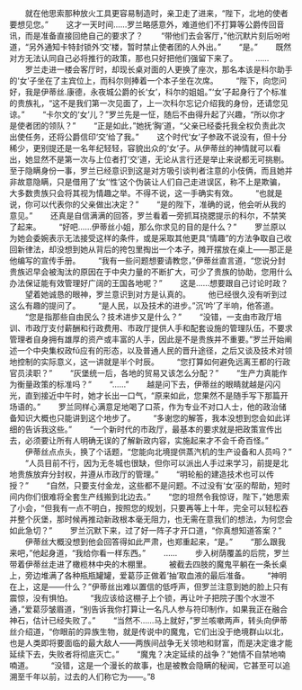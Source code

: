 　　就在他思索那种放火工具更容易制造时，亲卫走了进来，“陛下，北地的使者要想见您。”
　　这才一天时间……罗兰略感意外，难道他们不打算等公爵传回音讯，而是准备直接回绝自己的要求了？
　　“带他们去会客厅，”他沉默片刻后吩咐道，“另外通知卡特封锁外‘交’楼，暂时禁止使者团的人外出。”
　　“是。”
　　既然对方无法认同自己必将推行的政策，那也只好把他们强留下来了。
　　……
　　罗兰走进一楼会客厅时，却现长桌对面的人更换了座次，那名本该是科尔助手的‘女’子坐在了主宾位上，而科尔则捧着一个本子坐在次席。
　　“陛下，向您问好，我是伊蒂丝.康德，永夜城公爵的长‘女’，科尔的姐姐。”‘女’子起身行了个标准的贵族礼，“这不是我们第一次见面了，上一次科尔忘记介绍我的身份，还请您见谅。”
　　“卡尔文的‘女’儿？”罗兰先是一怔，随后不由得升起了兴趣，“所以你才是使者团的领队？”
　　“正是如此，”她抚‘胸’道，“父亲已经委托我全权负责此次出使任务，还将公爵信印‘交’给了我。”
　　这个时代‘女’子参政不说没有，但十分稀少，更别提还是一名年纪轻轻，容貌出众的‘女’子。从伊蒂丝的神情就可以看出，她显然不是第一次与上位者打‘交’道，无论从言行还是举止来说都无可挑剔。至于隐瞒身份一事，罗兰已经意识到这是对方吸引谈判者注意的小伎俩，而且她并非故意隐瞒，只是借用了‘女’‘性’这个伪装让人们自己走进误区，称不上是欺骗，大多数贵族只会将其视为情趣之举。不得不说，这一手确实有效。
　　“也就是说，你可以代表你的父亲做出决定？”
　　“是的陛下，准确的说，他会听从我的意见。”
　　还真是自信满满的回答，罗兰看着一旁抓耳挠腮提示的科尔，不禁笑了起来。
　　“好吧……伊蒂丝小姐，那么你求见的目的是什么？”
　　罗兰原以为她会委婉表示无法接受这样的条件，或是采取其他更具“情趣”的方法争取自己收回新律法，却没想到她从背后的挎包里掏出一个本子，摊开摆放在桌上——那正是他编写的宣传手册。
　　“我有一些问题想要请教您，”伊蒂丝直言道，“您说分封贵族迟早会被淘汰的原因在于中央力量的不断扩大，可少了贵族的协助，您用什么办法保证能有效管理好广阔的王国各地呢？”
　　这是……想要跟自己讨论时政？
　　望着她诚恳的眼神，罗兰意识到对方是认真的。
　　他已经很久没有听到过这么有趣的提问了。
　　“是人民，以及技术的进步。”沉‘吟’了半响，他答道。
　　“您是指那些自由民么？技术进步又是什么？”
　　“没错，一支由市政厅培训、市政厅支付薪酬和行政费用、市政厅提供人手和配套设施的管理队伍，不要求管理者自身拥有雄厚的资产或丰富的人手，因此是不是贵族并不重要。”罗兰开始阐述一个中央集权政fǔ应有的形态，以及普通人民的晋升途径，之后又谈及技术对领地控制的实际意义，这一讲就是半个时辰。
　　“您打算如何避免远离王都的行政官员渎职？”
　　“灰堡统一后，各地的贸易又该怎么分配？”
　　“生产力真能作为衡量政策的标准吗？”
　　“……”
　　越是问下去，伊蒂丝的眼睛就越是闪闪光，直到接近中午时，她才长出一口气，“原来如此，您果然不是随手写下那篇开场语的。”
　　罗兰同样心满意足地喝了口茶，作为专业不对口人士，他的政治储备知识大概也只能讲到这个地步了。
　　“多谢您的解答，我本没想到您会如此详细的告诉我这些。”
　　“一个新时代的市政厅，最基本的要求就是把政策宣传出去，必须要让所有人明确无误的了解新政内容，实施起来才不会千奇百怪。”
　　伊蒂丝点点头，换了个话题，“您能向北境提供蒸汽机的生产设备和人员吗？”
　　“人员目前不行，因为无冬城也很缺，但你可以派出人手过来学习，前提是北地贵族放弃分封权，并遵从市政厅的管理。”
　　“明轮船的建造技术也可以传授？”
　　“自然，只要支付金龙，这些都不是问题。不过没有‘女’巫的帮助，短时间内你们很难将全套生产线搬到北边去。”
　　“您的坦然令我惊讶，陛下，”她思索了小会，“但我有一点不明白，按照您的规划，只要再等上十年，完全可以轻松吞并整个灰堡，那时候再推动新政根本毫无阻力，也无需在意我们的想法，为何您会如此急切？”
　　罗兰沉默下来，过了好一阵子才开口道，“你真想知道答案？”
　　伊蒂丝大概没想到他会回答得如此严肃，也郑重起来，“是。”
　　“那么跟我来吧，”他起身道，“我给你看一样东西。”
　　……
　　步入树荫覆盖的后院，罗兰带着伊蒂丝走进了橄榄林中央的木棚里。
　　被截去四肢的魔鬼平躺在一条长桌上，旁边堆满了各种瓶瓶罐罐，爱葛莎正做着‘抽’取血液的最后准备。
　　“神明在上，这是——什么？”伊蒂丝出难以置信的低呼声，但罗兰注意到她的脸上只有震惊，没有惧怕。
　　“我应该给这棚子上个锁，再让叶子把院子围个水泄不通，”爱葛莎皱眉道，“别告诉我你打算让一名凡人参与符印制作，如果我正在融合神石，估计已经失败了。”
　　“当然不……马上就好，”罗兰咳嗽两声，转头向伊蒂丝介绍道，“你眼前的异族生物，就是传说中的魔鬼，它们出没于绝境群山以北，也是人类即将要面临的最大敌人——两族间战争无关领地和财富，而是决定谁才能延续下去，失败者将彻底灭亡。”
　　“魔鬼？决定延续的战争？”她情不自禁地喃喃道。
　　“没错，这是一个漫长的故事，也是被教会隐瞒的秘闻，它甚至可以追溯至千年以前，过去的人们称它为——。”8
　　